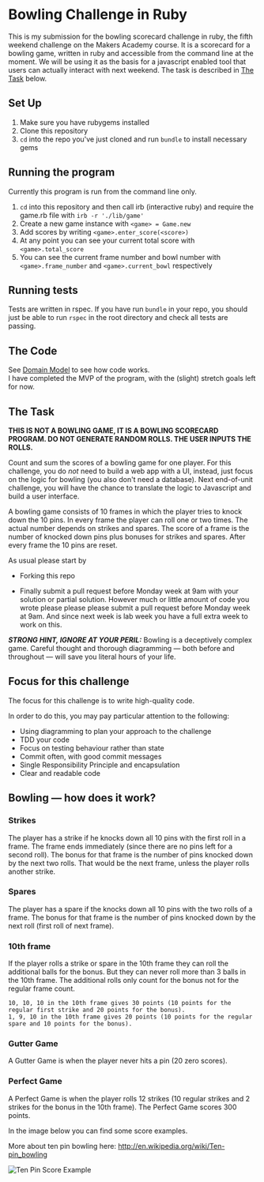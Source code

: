 Bowling Challenge in Ruby
=================
This is my submission for the bowling scorecard challenge in ruby, the fifth weekend challenge on the Makers Academy course.
It is a scorecard for a bowling game, written in ruby and accessible from the command line at the moment. We will be using it as the basis for a javascript enabled tool that users can actually interact with next weekend.
The task is described in [The Task](#the_task) below.

Set Up
------

1. Make sure you have rubygems installed
2. Clone this repository
3. `cd` into the repo you've just cloned and run `bundle` to install necessary gems

Running the program
---------
Currently this program is run from the command line only.  

1. `cd` into this repository and then call irb (interactive ruby) and require the game.rb file with `irb -r './lib/game'`
2. Create a new game instance with `<game> = Game.new`
3. Add scores by writing `<game>.enter_score(<score>)`
4. At any point you can see your current total score with `<game>.total_score`
5. You can see the current frame number and bowl number with `<game>.frame_number` and `<game>.current_bowl` respectively


Running tests
---------
Tests are written in rspec. If you have run `bundle` in your repo, you should just be able to run `rspec` in the root directory and check all tests are passing.

The Code
-----
See [Domain Model](docs/domain_modelling.md) to see how code works.  
I have completed the MVP of the program, with the (slight) stretch goals left for now.

## The Task

**THIS IS NOT A BOWLING GAME, IT IS A BOWLING SCORECARD PROGRAM. DO NOT GENERATE RANDOM ROLLS. THE USER INPUTS THE ROLLS.**

Count and sum the scores of a bowling game for one player. For this challenge, you do _not_ need to build a web app with a UI, instead, just focus on the logic for bowling (you also don't need a database). Next end-of-unit challenge, you will have the chance to translate the logic to Javascript and build a user interface.

A bowling game consists of 10 frames in which the player tries to knock down the 10 pins. In every frame the player can roll one or two times. The actual number depends on strikes and spares. The score of a frame is the number of knocked down pins plus bonuses for strikes and spares. After every frame the 10 pins are reset.

As usual please start by

* Forking this repo

* Finally submit a pull request before Monday week at 9am with your solution or partial solution.  However much or little amount of code you wrote please please please submit a pull request before Monday week at 9am.  And since next week is lab week you have a full extra week to work on this.

___STRONG HINT, IGNORE AT YOUR PERIL:___ Bowling is a deceptively complex game. Careful thought and thorough diagramming — both before and throughout — will save you literal hours of your life.

## Focus for this challenge
The focus for this challenge is to write high-quality code.

In order to do this, you may pay particular attention to the following:
* Using diagramming to plan your approach to the challenge
* TDD your code
* Focus on testing behaviour rather than state
* Commit often, with good commit messages
* Single Responsibility Principle and encapsulation
* Clear and readable code

## Bowling — how does it work?

### Strikes

The player has a strike if he knocks down all 10 pins with the first roll in a frame. The frame ends immediately (since there are no pins left for a second roll). The bonus for that frame is the number of pins knocked down by the next two rolls. That would be the next frame, unless the player rolls another strike.

### Spares

The player has a spare if the knocks down all 10 pins with the two rolls of a frame. The bonus for that frame is the number of pins knocked down by the next roll (first roll of next frame).

### 10th frame

If the player rolls a strike or spare in the 10th frame they can roll the additional balls for the bonus. But they can never roll more than 3 balls in the 10th frame. The additional rolls only count for the bonus not for the regular frame count.

    10, 10, 10 in the 10th frame gives 30 points (10 points for the regular first strike and 20 points for the bonus).
    1, 9, 10 in the 10th frame gives 20 points (10 points for the regular spare and 10 points for the bonus).

### Gutter Game

A Gutter Game is when the player never hits a pin (20 zero scores).

### Perfect Game

A Perfect Game is when the player rolls 12 strikes (10 regular strikes and 2 strikes for the bonus in the 10th frame). The Perfect Game scores 300 points.

In the image below you can find some score examples.

More about ten pin bowling here: http://en.wikipedia.org/wiki/Ten-pin_bowling

![Ten Pin Score Example](images/example_ten_pin_scoring.png)
